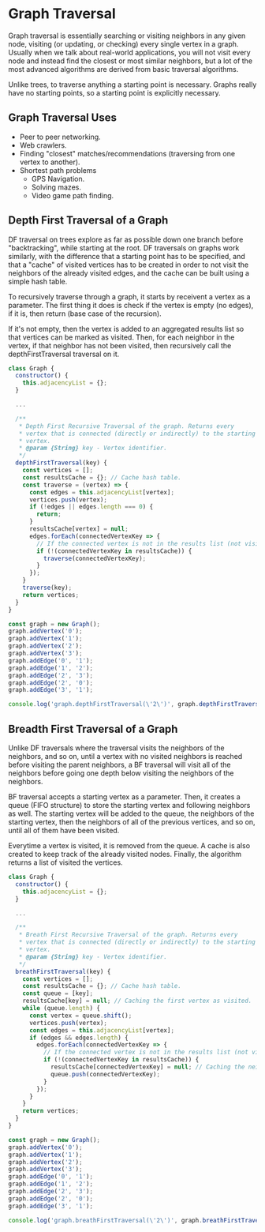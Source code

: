 # Graph Traversal

Graph traversal is essentially searching or visiting neighbors in any given node, visiting (or updating, or checking) every single vertex in a graph.
Usually when we talk about real-world applications, you will not visit every node and instead find the closest or most similar neighbors, but a lot of the most advanced algorithms are derived from basic traversal algorithms.

Unlike trees, to traverse anything a starting point is necessary. Graphs really have no starting points, so a starting point is explicitly necessary.

## Graph Traversal Uses

- Peer to peer networking.
- Web crawlers.
- Finding "closest" matches/recommendations (traversing from one vertex to another).
- Shortest path problems
  - GPS Navigation.
  - Solving mazes.
  - Video game path finding.

## Depth First Traversal of a Graph

DF traversal on trees explore as far as possible down one branch before "backtracking", while starting at the root. DF traversals on graphs work similarly, with the difference that a starting point has to be specified, and that a "cache" of visited vertices has to be created in order to not visit the neighbors of the already visited edges, and the cache can be built using a simple hash table.

To recursively traverse through a graph, it starts by receivent a vertex as a parameter. The first thing it does is check if the vertex is empty (no edges), if it is, then return (base case of the recursion).

If it's not empty, then the vertex is added to an aggregated results list so that vertices can be marked as visited. Then, for each neighbor in the vertex, if that neighbor has not been visited, then recursively call the depthFirstTraversal traversal on it.

```js
class Graph {
  constructor() {
    this.adjacencyList = {};
  }

  ...

  /**
   * Depth First Recursive Traversal of the graph. Returns every
   * vertex that is connected (directly or indirectly) to the starting
   * vertex.
   * @param {String} key - Vertex identifier.
   */
  depthFirstTraversal(key) {
    const vertices = [];
    const resultsCache = {}; // Cache hash table.
    const traverse = (vertex) => {
      const edges = this.adjacencyList[vertex];
      vertices.push(vertex);
      if (!edges || edges.length === 0) {
        return;
      }
      resultsCache[vertex] = null;
      edges.forEach(connectedVertexKey => {
        // If the connected vertex is not in the results list (not visited)
        if (!(connectedVertexKey in resultsCache)) {
          traverse(connectedVertexKey);
        }
      });
    }
    traverse(key);
    return vertices;
  }
}

const graph = new Graph();
graph.addVertex('0');
graph.addVertex('1');
graph.addVertex('2');
graph.addVertex('3');
graph.addEdge('0', '1');
graph.addEdge('1', '2');
graph.addEdge('2', '3');
graph.addEdge('2', '0');
graph.addEdge('3', '1');

console.log('graph.depthFirstTraversal(\'2\')', graph.depthFirstTraversal('2')); // ['2', '1', '0', '3']
```

## Breadth First Traversal of a Graph

Unlike DF traversals where the traversal visits the neighbors of the neighbors, and so on, until a vertex with no visited neighbors is reached before visiting the parent neighbors, a BF traversal will visit all of the neighbors before going one depth below visiting the neighbors of the neighbors.

BF traversal accepts a starting vertex as a parameter. Then, it creates a queue (FIFO structure) to store the starting vertex and following neighbors as well. The starting vertex will be added to the queue, the neighbors of the starting vertex, then the neighbors of all of the previous vertices, and so on, until all of them have been visited.

Everytime a vertex is visited, it is removed from the queue. A cache is also created to keep track of the already visited nodes. Finally, the algorithm returns a list of visited the vertices.

```js
class Graph {
  constructor() {
    this.adjacencyList = {};
  }

  ...

  /**
   * Breath First Recursive Traversal of the graph. Returns every
   * vertex that is connected (directly or indirectly) to the starting
   * vertex.
   * @param {String} key - Vertex identifier.
   */
  breathFirstTraversal(key) {
    const vertices = [];
    const resultsCache = {}; // Cache hash table.
    const queue = [key];
    resultsCache[key] = null; // Caching the first vertex as visited.
    while (queue.length) {
      const vertex = queue.shift();
      vertices.push(vertex);
      const edges = this.adjacencyList[vertex];
      if (edges && edges.length) {
        edges.forEach(connectedVertexKey => {
          // If the connected vertex is not in the results list (not visited)
          if (!(connectedVertexKey in resultsCache)) {
            resultsCache[connectedVertexKey] = null; // Caching the neighbors as visited.
            queue.push(connectedVertexKey);
          }
        });
      }
    }
    return vertices;
  }
}

const graph = new Graph();
graph.addVertex('0');
graph.addVertex('1');
graph.addVertex('2');
graph.addVertex('3');
graph.addEdge('0', '1');
graph.addEdge('1', '2');
graph.addEdge('2', '3');
graph.addEdge('2', '0');
graph.addEdge('3', '1');

console.log('graph.breathFirstTraversal(\'2\')', graph.breathFirstTraversal('2')); // ['2', '1', '3', '0']
```
